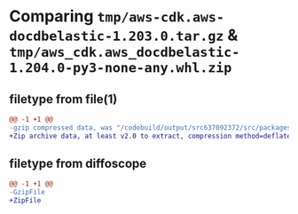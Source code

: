# Comparing `tmp/aws-cdk.aws-docdbelastic-1.203.0.tar.gz` & `tmp/aws_cdk.aws_docdbelastic-1.204.0-py3-none-any.whl.zip`

## filetype from file(1)

```diff
@@ -1 +1 @@
-gzip compressed data, was "/codebuild/output/src637092372/src/packages/@aws-cdk/aws-docdbelastic/dist/python/aws-cdk.aws-docdbelastic-1.203.0.tar", last modified: Wed May 31 18:47:21 2023, max compression
+Zip archive data, at least v2.0 to extract, compression method=deflate
```

## filetype from diffoscope

```diff
@@ -1 +1 @@
-GzipFile
+ZipFile
```

